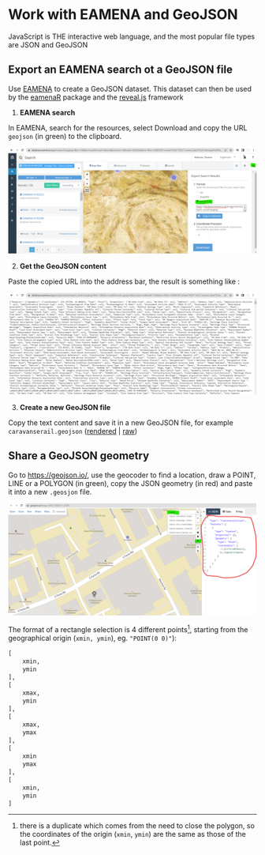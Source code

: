 # Work with EAMENA and GeoJSON

JavaScript is THE interactive web language, and the most popular file types are JSON and GeoJSON

## Export an EAMENA search ot a GeoJSON file

Use [EAMENA](https://database.eamena.org/) to create a GeoJSON dataset. This dataset can then be used by the [eamenaR](https://github.com/eamena-oxford/eamenaR#readme) package and the [reveal.js](https://github.com/eamena-oxford/reveal.js#readme) framework

1. **EAMENA search**  

In EAMENA, search for the resources, select Download and copy the URL `geojson` (in green) to the clipboard.

![](../../www/geojson-export.png)

2. **Get the GeoJSON content**  
  
  
Paste the copied URL into the address bar, the result is something like :

![](../../www/geojson-url.png)
  

3. **Create a new GeoJSON file**  
  
Copy the text content and save it in a new GeoJSON file, for example `caravanserail.geojson` ([rendered](https://github.com/eamena-oxford/eamena-arches-dev/blob/main/data/geojson/caravanserail.geojson) | [raw](https://raw.githubusercontent.com/eamena-oxford/eamena-arches-dev/main/data/geojson/caravanserail.geojson))

## Share a GeoJSON geometry

Go to https://geojson.io/, use the geocoder to find a location, draw a POINT, LINE or a POLYGON (in green), copy the JSON geometry (in red) and paste it into a new `.geosjon` file.  

![](../../www/geojson-io.png)


The format of a rectangle selection is 4 different points[^1], starting from the geographical origin (`xmin, ymin`), eg. `"POINT(0 0)"`):

```
[
    xmin,
    ymin
],
[
    xmax,
    ymin
],
[
    xmax,
    ymax
],
[
    xmin
    ymax
],
[
    xmin,
    ymin
]
```

[^1]: there is a duplicate which comes from the need to close the polygon, so the coordinates of the origin (`xmin`, `ymin`) are the same as those of the last point.

